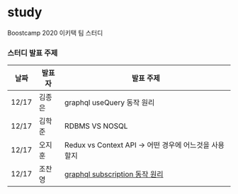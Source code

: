 # study

Boostcamp 2020 이키택 팀 스터디

### 스터디 발표 주제

| 날짜  | 발표자 | 발표 주제                                                 |
| ----- | ------ | --------------------------------------------------------- |
| 12/17 | 김종은 | graphql useQuery 동작 원리                                |
| 12/17 | 김학준 | RDBMS VS NOSQL                                            |
| 12/17 | 오지훈 | Redux vs Context API &rarr; 어떤 경우에 어느것을 사용할지 |
| 12/17 | 조찬영 | [graphql subscription 동작 원리](https://chanyeong.com/blog/post/41)                           |
